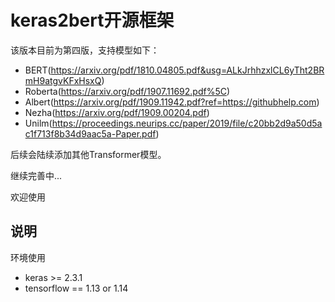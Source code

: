 # keras2bert开源框架

该版本目前为第四版，支持模型如下：   
- BERT(https://arxiv.org/pdf/1810.04805.pdf&usg=ALkJrhhzxlCL6yTht2BRmH9atgvKFxHsxQ)  
- Roberta(https://arxiv.org/pdf/1907.11692.pdf%5C)   
- Albert(https://arxiv.org/pdf/1909.11942.pdf?ref=https://githubhelp.com)  
- Nezha(https://arxiv.org/pdf/1909.00204.pdf)   
- Unilm(https://proceedings.neurips.cc/paper/2019/file/c20bb2d9a50d5ac1f713f8b34d9aac5a-Paper.pdf)   

后续会陆续添加其他Transformer模型。

继续完善中...

欢迎使用

## 说明

   环境使用  
   - keras >= 2.3.1  
   - tensorflow == 1.13 or 1.14
   

